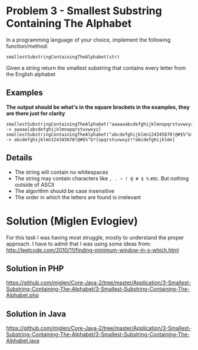 # Problem 3 - Smallest Substring Containing The Alphabet

In a programming language of your choice, implement the following function/method:
```
smallestSubstringContainingTheAlphabet(str)
```
Given a string return the smallest substring that contains every letter from the English alphabet

## Examples

**The output should be what's in the square brackets in the examples, they are there just for clarity**

```
smallestSubstringContainingTheAlphabet("aaaaaabcdefghijklmnopqrstuvwxyz") 
-> aaaaa[abcdefghijklmnopqrstuvwxyz]
smallestSubstringContainingTheAlphabet("abcdefghijklmn124345678!@#$%^&*opqrstuvwxyz!*abcdefghijklmn") 
-> abcdefghijklmn124345678!@#$%^&*[opqrstuvwxyz!*abcdefghijklmn]
```


## Details

- The string will contain no whitespaces
- The string may contain characters like `, . ~ ! @ # $ %` etc. But nothing outside of ASCII
- The algorithm should be case insensitive
- The order in which the letters are found is irrelevant


# Solution (Miglen Evlogiev)

For this task I was having most struggle, mostly to understand the proper approach. I have to admit that I was using some ideas from:
http://leetcode.com/2010/11/finding-minimum-window-in-s-which.html

## Solution in PHP
https://github.com/miglen/Core-Java-2/tree/master/Application/3-Smallest-Substring-Containing-The-Alphabet/3-Smallest-Substring-Containing-The-Alphabet.php

## Solution in Java
https://github.com/miglen/Core-Java-2/tree/master/Application/3-Smallest-Substring-Containing-The-Alphabet/3-Smallest-Substring-Containing-The-Alphabet.java